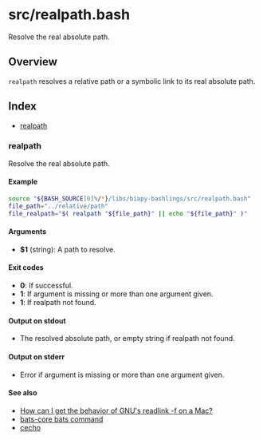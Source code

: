 # src/realpath.bash

Resolve the real absolute path.

## Overview

`realpath` resolves a relative path or a symbolic link to its real
absolute path.

## Index

* [realpath](#realpath)

### realpath

Resolve the real absolute path.

#### Example

```bash
source "${BASH_SOURCE[0]%/*}/libs/biapy-bashlings/src/realpath.bash"
file_path="../relative/path"
file_realpath="$( realpath "${file_path}" || echo "${file_path}" )"
```

#### Arguments

* **$1** (string): A path to resolve.

#### Exit codes

* **0**: If successful.
* **1**: If argument is missing or more than one argument given.
* **1**: If realpath not found.

#### Output on stdout

* The resolved absolute path, or empty string if realpath not found.

#### Output on stderr

* Error if argument is missing or more than one argument given.

#### See also

* [How can I get the behavior of GNU's readlink -f on a Mac?](https://stackoverflow.com/questions/1055671/how-can-i-get-the-behavior-of-gnus-readlink-f-on-a-mac)
* [bats-core bats command](https://github.com/bats-core/bats-core/blob/master/bin/bats)
* [cecho](./cecho.md#cecho)

